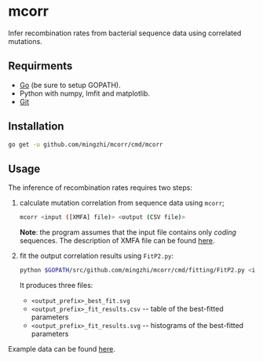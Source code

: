 # mcorr
Infer recombination rates from bacterial sequence data using correlated mutations.

## Requirments
* [Go](https://golang.org/) (be sure to setup GOPATH).
* Python with numpy, lmfit and matplotlib.
* [Git](https://git-scm.com/)

## Installation
```sh
go get -u github.com/mingzhi/mcorr/cmd/mcorr
```

## Usage
The inference of recombination rates requires two steps:

1. calculate mutation correlation from sequence data using `mcorr`;

    ```sh
    mcorr <input ([XMFA] file)> <output (CSV file)>
    ```

    **Note**: the program assumes that the input file contains only *coding* sequences.
    The description of XMFA file can be found [here](http://darlinglab.org/mauve/user-guide/files.html).

2. fit the output correlation results using `FitP2.py`:

    ```sh
    python $GOPATH/src/github.com/mingzhi/mcorr/cmd/fitting/FitP2.py <input (mcorr output file)> <output prefix>
    ```

    It produces three files:

    * `<output_prefix>_best_fit.svg`
    * `<output_prefix>_fit_results.csv` -- table of the best-fitted parameters
    * `<output_prefix>_fit_results.svg` -- histograms of the best-fitted parameters

Example data can be found [here](https://github.com/mingzhi/mcorr_examples).
